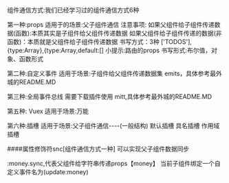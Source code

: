 组件通信方式:我们已经学习过的组件通信方式6种

第一种:props
适用于的场景:父子组件通信
注意事项:
如果父组件给子组件传递数据(函数):本质其实是子组件给父组件传递数据
如果父组件给子组件传递的数据(非函数)：本质就是父组件给子组件传递数据
书写方式：3种
['TODOS'],{type:Array},{type:Array,default:[]
小提示:路由的props
书写形式:布尔值，对象、函数形式

第二种:自定义事件
适用于场景:子组件给父组件传递数据集
emits，具体参考最外城的README.MD

第三种:全局事件总线 
需要下载插件使用 mitt,具体参考最外城的README.MD

第五种: Vuex
适用于场景:万能

第六种:插槽
适用于场景:父子组件通信----(一般结构)
默认插槽
具名插槽
作用域插槽

####属性修饰符snc[组件通信方式一种]
可以实现父子组件数据同步

:money.sync,代表父组件给字符串传递props【money】 当前子组件绑定一个自定义事件名为(update:money)
